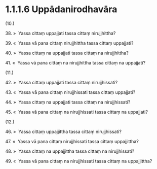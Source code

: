 

# 1.1.1.6 Uppādanirodhavāra





(10.)

38\. »  Yassa cittaṃ uppajjati tassa cittaṃ nirujjhittha?

39\. «  Yassa vā pana cittaṃ nirujjhittha tassa cittaṃ uppajjati?

40\. »  Yassa cittaṃ na uppajjati tassa cittaṃ na nirujjhittha?

41\. «  Yassa vā pana cittaṃ na nirujjhittha tassa cittaṃ na uppajjati?

(11.)

42\. »  Yassa cittaṃ uppajjati tassa cittaṃ nirujjhissati?

43\. «  Yassa vā pana cittaṃ nirujjhissati tassa cittaṃ uppajjati?

44\. »  Yassa cittaṃ na uppajjati tassa cittaṃ na nirujjhissati?

45\. «  Yassa vā pana cittaṃ na nirujjhissati tassa cittaṃ na uppajjati?

(12.)

46\. »  Yassa cittaṃ uppajjittha tassa cittaṃ nirujjhissati?

47\. «  Yassa vā pana cittaṃ nirujjhissati tassa cittaṃ uppajjittha?

48\. »  Yassa cittaṃ na uppajjittha tassa cittaṃ na nirujjhissati?

49\. «  Yassa vā pana cittaṃ na nirujjhissati tassa cittaṃ na uppajjittha?



